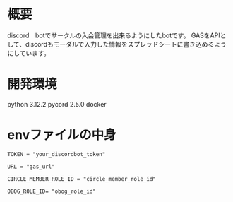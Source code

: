 # 概要
discord　botでサークルの入会管理を出来るようにしたbotです。
GASをAPIとして、discordもモーダルで入力した情報をスプレッドシートに書き込めるようにしています。

# 開発環境
python 3.12.2
pycord 2.5.0
docker

# envファイルの中身
```
TOKEN = "your_discordbot_token"

URL = "gas_url"

CIRCLE_MEMBER_ROLE_ID = "circle_member_role_id"

OBOG_ROLE_ID= "obog_role_id"
```
